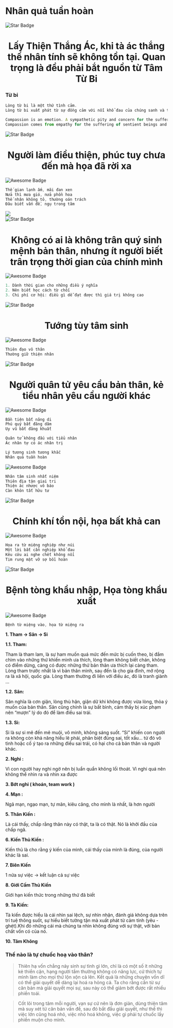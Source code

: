 <h1>Nhân quả tuần hoàn</h1>

<div>
 <img src="https://user-images.githubusercontent.com/31009750/181404181-308d7630-e81b-45b9-99b9-9ad204778ffc.png" alt="Star Badge"/>
 <h1 align="center">Lấy Thiện Thắng Ác, khi tà ác thắng thế nhân tính sẽ không tồn tại. Quan trọng là đều phải bắt nguồn từ Tâm Từ Bi</h1> 
</div>

<h3>Từ bi</h3>

```ts
Lòng từ bi là một thứ tình cảm.
Lòng từ bi xuất phát từ sự đồng cảm với nỗi khổ đau của chúng sanh và thường có mong muốn hành động để giảm bớt sự đau khổ đó.
```

```ts
Compassion is an emotion. A sympathetic pity and concern for the sufferings or misfortunes of others.
Compassion comes from empathy for the suffering of sentient beings and often desire to take action to alleviate that suffering.
```

<div>
 <img src="https://user-images.githubusercontent.com/31009750/181404181-308d7630-e81b-45b9-99b9-9ad204778ffc.png" alt="Star Badge"/>
 <h1 align="center"> Người làm điều thiện, phúc tuy chưa đến mà họa đã rời xa</h1> 
</div>

<div>
 <img src="https://user-images.githubusercontent.com/31009750/181404147-fa5e9beb-dfed-4445-a6e8-5de3b83d88cc.png" alt="Awesome Badge"/>
 
 ```ts
 Thế gian lạnh ấm, mãi đan xen
 Nửa thì mưa gió, nửa phồn hoa
 Thế nhân không tỏ, thường oán trách
 Đâu biết vấn đề, ngụ trong tâm
 ```
</div>

<div>
 <img src="https://user-images.githubusercontent.com/31009750/226794454-6be87db5-62c3-46ec-91a8-9303ffb0d934.png" "Five elements" />
</div>

<div>
 <img src="https://user-images.githubusercontent.com/31009750/181404181-308d7630-e81b-45b9-99b9-9ad204778ffc.png" alt="Star Badge"/>
 <h1 align="center">Không có ai là không trân quý sinh mệnh bản thân, nhưng ít người biết trân trọng thời gian của chính mình</h1>
</div>

<div>
 <img src="https://user-images.githubusercontent.com/31009750/181404147-fa5e9beb-dfed-4445-a6e8-5de3b83d88cc.png" alt="Awesome Badge"/>
 
 ```ts
 1. Dành thời gian cho những điều ý nghĩa
 2. Nên biết học cách từ chối
 3. Chi phí cơ hội: điều gì dễ đạt được thì giá trị không cao
 ```
</div>

<div>
 <img src="https://user-images.githubusercontent.com/31009750/181404181-308d7630-e81b-45b9-99b9-9ad204778ffc.png" alt="Star Badge"/>
 <h1 align="center">Tướng tùy tâm sinh</h1>
</div>

<div>
 <img src="https://user-images.githubusercontent.com/31009750/181404147-fa5e9beb-dfed-4445-a6e8-5de3b83d88cc.png" alt="Awesome Badge"/>
 
 ```ts
 Thiên đạo vô thân
 Thường giữ thiện nhân
 ```
</div>

<div>
 <img src="https://user-images.githubusercontent.com/31009750/181404181-308d7630-e81b-45b9-99b9-9ad204778ffc.png" alt="Star Badge"/>
 <h1 align="center">Người quân tử yêu cầu bản thân, kẻ tiểu nhân yêu cầu người khác</h1>
</div>

<div>
 <img src="https://user-images.githubusercontent.com/31009750/181404147-fa5e9beb-dfed-4445-a6e8-5de3b83d88cc.png" alt="Awesome Badge"/>
 
 ```ts
 Bần tiện bất năng di
 Phú quý bất đăng dâm
 Uy vũ bất đăng khuất
 
 Quân tử không đấu với tiểu nhân
 Ác nhân tự có ác nhân trị
 
 Lý tương sinh tương khắc
 Nhân quả tuần hoàn
 ```
</div>

<div>
 <img src="https://user-images.githubusercontent.com/31009750/181404147-fa5e9beb-dfed-4445-a6e8-5de3b83d88cc.png" alt="Awesome Badge"/>
 
 ```ts
Nhân tâm sinh nhất niệm
Thiên địa tận giai tri
Thiện ác nhược vô báo
Càn khôn tất hữu tư
 ```
</div>

<div>
 <img src="https://user-images.githubusercontent.com/31009750/181404181-308d7630-e81b-45b9-99b9-9ad204778ffc.png" alt="Star Badge"/>
 <h1 align="center">Chính khí tồn nội, họa bất khả can</h1>
</div>

<div>
 <img src="https://user-images.githubusercontent.com/31009750/181404147-fa5e9beb-dfed-4445-a6e8-5de3b83d88cc.png" alt="Awesome Badge"/>
 
 ```ts
Họa ra từ miệng nghiệp như núi
Một lời bất cẩn nghiệp khổ đau
Kêu cứu ai nghe chết không nổi
Tim rung mật vỡ sợ bồi hoàn
 ```
</div>


<div>
 <img src="https://user-images.githubusercontent.com/31009750/181404181-308d7630-e81b-45b9-99b9-9ad204778ffc.png" alt="Star Badge"/>
 <h1 align="center">Bệnh tòng khẩu nhập, Họa tòng khẩu xuất</h1>
</div>
<div>
 <img src="https://user-images.githubusercontent.com/31009750/181404147-fa5e9beb-dfed-4445-a6e8-5de3b83d88cc.png" alt="Awesome Badge"/>
 
 ```ts
Bệnh từ miệng vào, họa từ miệng ra
 ```
</div>


**1. Tham -> Sân -> Si**

**1.1. Tham:**

Tham là tham lam, là sự ham muốn quá mức đến mức bị cuốn theo, bị đắm chìm vào những thứ khiến mình ưa thích, lòng tham không biết chán, không có điểm dừng, càng có được những thứ bản thân ưa thích lại càng tham. Lòng tham trước nhất là vì bản thân mình, sau đến là cho gia đình, mở rộng ra là xã hội, quốc gia. Lòng tham thường đi liền với điều ác, đó là tranh giành ...

**1.2. Sân:** 

Sân nghĩa là cơn giận, lòng thù hận, giận dữ khi không được vừa lòng, thỏa ý muốn của bản thân. Sân cũng chính là sự bất bình, cảm thấy bị xúc phạm nên “mượn” lý do đó để làm điều sai trái.

**1.3. Si:** 

Si là sự si mê đến mê muội, vô minh, không sáng suốt. “Si” khiến con người ra không còn khả năng hiểu lẽ phải, phân biệt đúng sai, tốt xấu… từ đó vô tình hoặc cố ý tạo ra những điều sai trái, có hại cho cả bản thân và người khác.

**2. Nghi :**

Vì con người hay nghi ngờ nên bị luẩn quẩn không lối thoát. Vì nghi quá nên không thể nhìn ra và nhìn xa được

**3. Bớt nghi ( khoán, team work )**

**4. Mạn :**

Ngã mạn, ngạo mạn, tự mãn, kiêu căng, cho mình là nhất, là hơn người

**5. Thân Kiến :**

Là cái thấy, chấp rằng thân này có thật, ta là có thật. Nó là khởi đầu của chấp ngã.

**6. Kiến Thủ Kiến :**

Kiến thủ là cho rằng ý kiến của mình, cái thấy của mình là đúng, của người khác là sai.

**7. Biên Kiến**

1 nửa sự việc -> kết luận cả sự việc

**8. Giới Cấm Thủ Kiến**

Giới hạn kiến thức trong những thứ đã biết

**9. Tà Kiến:**

Tà kiến được hiểu là cái nhìn sai lệch, sự nhìn nhận, đánh giá không dựa trên trí tuệ thông suốt, sự hiểu biết tường tận mà xuất phát từ cảm tính (yêu - ghét).Khi đó những cái mà chúng ta nhìn không đúng với sự thật, với bản chất vốn có của nó.

**10. Tâm Không**

### Thế nào là tự chuốc hoạ vào thân?


> Thiên hạ vốn chẳng nảy sinh sự tình gì lớn, chỉ là có một số ít những kẻ thiển cận, hạng người tầm thường không có năng lực, cứ thích tự mình làm cho mọi thứ lộn xộn cả lên. Kết quả là những chuyện vốn dĩ có thể giải quyết dễ dàng lại hoá ra hỏng cả. Ta cho rằng cần từ sự căn bản mà giải quyết mọi sự, sau này có thể giảm bớt được rất nhiều phiền toái.


> Cốt lõi trong tâm mỗi người, vạn sự cứ nên là đơn giản, dùng thiện tâm mà suy xét từ căn bản vấn đề, sau đó bắt đầu giải quyết, như thế thì việc lớn cũng hoá nhỏ, việc nhỏ hoá không, việc gì phải tự chuốc lấy phiền muộn cho mình.
